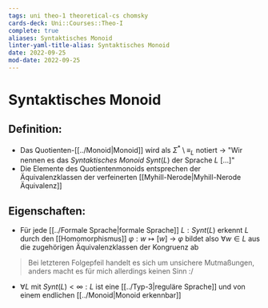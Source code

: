 ```yaml
---
tags: uni theo-1 theoretical-cs chomsky
cards-deck: Uni::Courses::Theo-I
complete: true
aliases: Syntaktisches Monoid
linter-yaml-title-alias: Syntaktisches Monoid
date: 2022-09-25
mod-date: 2022-09-25
---
```


# Syntaktisches Monoid

## Definition:
- Das Quotienten-[[../Monoid|Monoid]] wird als $\Sigma^*\setminus\equiv_L$ notiert
	-> "Wir nennen es das *Syntaktisches Monoid* $Synt(L)$ der Sprache $L$ […]"
- Die Elemente des Quotientenmonoids entsprechen der Äquivalenzklassen der verfeinerten [[Myhill-Nerode|Myhill-Nerode Äquivalenz]]

## Eigenschaften:
- Für jede [[../Formale Sprache|formale Sprache]] $L:Synt(L)$ erkennt $L$ durch den [[Homomorphismus]] $\varphi:w\mapsto[w]$
	-> $\varphi$ bildet also $\forall w\in L$ aus die zugehörigen Äquivalenzklassen der Kongruenz ab
> Bei letzteren Folgepfeil handelt es sich um unsichere Mutmaßungen, anders macht es für mich allerdings keinen Sinn :/
- $\forall L$ mit $Synt(L)<\infty:L$ ist eine [[../Typ-3|reguläre Sprache]] und von einem endlichen [[../Monoid|Monoid erkennbar]]
